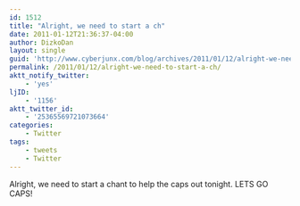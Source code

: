 ```yaml
---
id: 1512
title: "Alright, we need to start a ch"
date: 2011-01-12T21:36:37-04:00
author: DizkoDan
layout: single
guid: 'http://www.cyberjunx.com/blog/archives/2011/01/12/alright-we-need-to-start-a-ch/'
permalink: /2011/01/12/alright-we-need-to-start-a-ch/
aktt_notify_twitter:
    - 'yes'
ljID:
    - '1156'
aktt_twitter_id:
    - '25365569721073664'
categories:
    - Twitter
tags:
    - tweets
    - Twitter
---
```


Alright, we need to start a chant to help the caps out tonight. LETS GO CAPS!